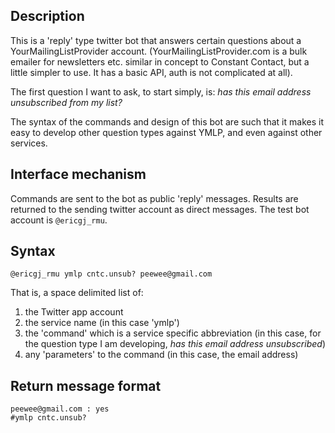 ## Description

This is a 'reply' type twitter bot that answers certain questions about a YourMailingListProvider account.  (YourMailingListProvider.com is a bulk emailer for newsletters etc. similar in concept to Constant Contact, but a little simpler to use.  It has a basic API, auth is not complicated at all).

The first question I want to ask, to start simply, is: _has this email address unsubscribed from my list?_

The syntax of the commands and design of this bot are such that it makes it easy to develop other question types against YMLP, and even against other services.

## Interface mechanism

Commands are sent to the bot as public 'reply' messages.  Results are returned to the sending twitter account as direct messages.  The test bot account is `@ericgj_rmu`.

## Syntax

    @ericgj_rmu ymlp cntc.unsub? peewee@gmail.com
    
That is, a space delimited list of:

1. the Twitter app account
2. the service name (in this case 'ymlp')
3. the 'command' which is a service specific abbreviation (in this case, for the question type I am developing, _has this email address unsubscribed_)
4. any 'parameters' to the command (in this case, the email address)

## Return message format

    peewee@gmail.com : yes
    #ymlp cntc.unsub?
    



